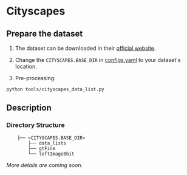 # Cityscapes

## Prepare the dataset

1. The dataset can be downloaded in their [official website](https://www.cityscapes-dataset.com/).

2. Change the `CITYSCAPES.BASE_DIR` in [configs.yaml](../../configs.yaml) to your dataset's location.

3. Pre-processing:

```
python tools/cityscapes_data_list.py
```

## Description

### Directory Structure

```
    ├── <CITYSCAPES.BASE_DIR>                    
        ├── data_lists
        ├── gtFine
        └── leftImage8bit
```

*More details are coming soon.*
